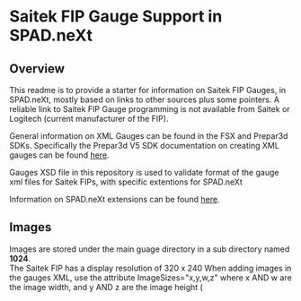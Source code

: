 # Saitek FIP Gauge Support in SPAD.neXt

## Overview

This readme is to provide a starter for information on Saitek FIP Gauges, in SPAD.neXt, mostly based on links to other sources plus some pointers.  A reliable link to Saitek FIP Gauge programming is not available from Saitek or Logitech (current manufacturer of the FIP).

General information on XML Gauges can be found in the FSX and Prepar3d SDKs.  Specifically the Prepar3d V5 SDK documentation on creating XML gauges can be found [here](http://www.prepar3d.com/SDK/SimObject%20Creation%20Kit/Panels%20and%20Gauges%20SDK/creating%20xml%20gauges.html#XML%20Gauge%20Reference).

Gauges XSD file in this repository is used to validate format of the gauge xml files for Saitek FIPs, with specific extentions for SPAD.neXt

Information on SPAD.neXt extensions can be found [here](https://www.spadnext.com/wiki/gauges:spad.next_extensions).

## Images
Images are stored under the main guage directory in a sub directory named **1024**.  
The Saitek FIP has a display resolution of 320 x 240
When adding images in the gauges XML, use the attribute ImageSizes="x,y,w,z" where x AND w are the image width, and y AND z are the image height (
